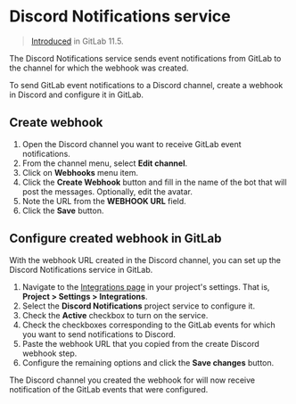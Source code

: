 # Discord Notifications service

> [Introduced](https://gitlab.com/gitlab-org/gitlab-ce/merge_requests/22684) in GitLab 11.5.

The Discord Notifications service sends event notifications from GitLab to the channel for which the webhook was created.

To send GitLab event notifications to a Discord channel, create a webhook in Discord and configure it in GitLab.

## Create webhook

1. Open the Discord channel you want to receive GitLab event notifications.
1. From the channel menu, select **Edit channel**.
1. Click on **Webhooks** menu item.
1. Click the **Create Webhook** button and fill in the name of the bot that will post the messages. Optionally, edit the avatar.
1. Note the URL from the **WEBHOOK URL** field.
1. Click the **Save** button.

## Configure created webhook in GitLab

With the webhook URL created in the Discord channel, you can set up the Discord Notifications service in GitLab.

1. Navigate to the [Integrations page](project_services.md#accessing-the-project-services) in your project's settings. That is, **Project > Settings > Integrations**.
1. Select the **Discord Notifications** project service to configure it.
1. Check the **Active** checkbox to turn on the service.
1. Check the checkboxes corresponding to the GitLab events for which you want to send notifications to Discord.
1. Paste the webhook URL that you copied from the create Discord webhook step.
1. Configure the remaining options and click the **Save changes** button.

The Discord channel you created the webhook for will now receive notification of the GitLab events that were configured.

